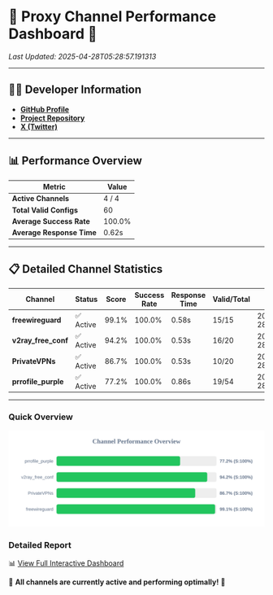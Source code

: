 # 🌟 Proxy Channel Performance Dashboard 🌟

_Last Updated: 2025-04-28T05:28:57.191313_

---

## 👩‍💻 Developer Information

- **[GitHub Profile](https://github.com/4n0nymou3)**  
- **[Project Repository](https://github.com/4n0nymou3/multi-proxy-config-fetcher)**  
- **[X (Twitter)](https://x.com/4n0nymou3)**  

---

## 📊 Performance Overview

| Metric                | Value       |
|-----------------------|-------------|
| **Active Channels**   | 4 / 4       |
| **Total Valid Configs** | 60          |
| **Average Success Rate** | 100.0%      |
| **Average Response Time** | 0.62s       |

---

## 📋 Detailed Channel Statistics

| Channel          | Status     | Score  | Success Rate | Response Time | Valid/Total | Last Success               |
|------------------|------------|--------|--------------|---------------|-------------|----------------------------|
| **freewireguard**  | ✅ Active  | 99.1%  | 100.0% | 0.58s         | 15/15       | 2025-04-28T05:28:57.189572 |
| **v2ray_free_conf**  | ✅ Active  | 94.2%  | 100.0% | 0.53s         | 16/20       | 2025-04-28T05:28:56.022176 |
| **PrivateVPNs**  | ✅ Active  | 86.7%  | 100.0% | 0.53s         | 10/20       | 2025-04-28T05:28:56.583337 |
| **prrofile_purple**  | ✅ Active  | 77.2%  | 100.0% | 0.86s         | 19/54       | 2025-04-28T05:28:55.458446 |

---

### Quick Overview
<div align="center">
  <a href="https://raw.githubusercontent.com/nullluser/NullRepo/refs/heads/main/assets/channel_stats_chart.svg">
    <img src="https://raw.githubusercontent.com/nullluser/NullRepo/refs/heads/main/assets/channel_stats_chart.svg" alt="Source Performance Statistics" width="800">
  </a>
</div>

### Detailed Report
📊 [View Full Interactive Dashboard](https://htmlpreview.github.io/?https://github.com/nullluser/NullRepo/blob/main/assets/performance_report.html)

🎉 **All channels are currently active and performing optimally!** 🎉
